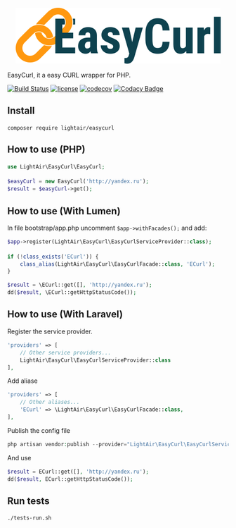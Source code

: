 <p align="center">
    <img src="https://raw.githubusercontent.com/LightAir/EasyCurl/master/art/ec.png" alt="EasyCurl"/>
</p>

EasyCurl, it a easy CURL wrapper for PHP.

[![Build Status](https://travis-ci.org/LightAir/EasyCurl.svg?branch=master)](https://travis-ci.org/LightAir/EasyCurl)
[![license](https://img.shields.io/github/license/mashape/apistatus.svg)](https://github.com/LightAir/EasyCurl)
[![codecov](https://codecov.io/gh/LightAir/EasyCurl/branch/master/graph/badge.svg)](https://codecov.io/gh/LightAir/EasyCurl)
[![Codacy Badge](https://api.codacy.com/project/badge/Grade/90ca51e4ee4241898d9db1462c8e802c)](https://www.codacy.com/app/the/EasyCurl?utm_source=github.com&amp;utm_medium=referral&amp;utm_content=LightAir/EasyCurl&amp;utm_campaign=Badge_Grade)

## Install
```shell
composer require lightair/easycurl
```

## How to use (PHP)
```php
use LightAir\EasyCurl\EasyCurl;

$easyCurl = new EasyCurl('http://yandex.ru');
$result = $easyCurl->get();
```

## How to use (With Lumen)
In file bootstrap/app.php uncomment ```$app->withFacades();``` and add:
```php
$app->register(LightAir\EasyCurl\EasyCurlServiceProvider::class);

if (!class_exists('ECurl')) {
    class_alias(LightAir\EasyCurl\EasyCurlFacade::class, 'ECurl');
}
```

```php
$result = \ECurl::get([], 'http://yandex.ru');
dd($result, \ECurl::getHttpStatusCode());
```

## How to use (With Laravel)


Register the service provider.

```php
'providers' => [
    // Other service providers...
    LightAir\EasyCurl\EasyCurlServiceProvider::class
],
```

Add aliase

```php
'providers' => [
    // Other aliases...
    'ECurl' => \LightAir\EasyCurl\EasyCurlFacade::class,
],
```

Publish the config file

```php
php artisan vendor:publish --provider="LightAir\EasyCurl\EasyCurlServiceProvider"
```

And use

```php
$result = ECurl::get([], 'http://yandex.ru');
dd($result, ECurl::getHttpStatusCode());
```
## Run tests
```shell
./tests-run.sh
```
